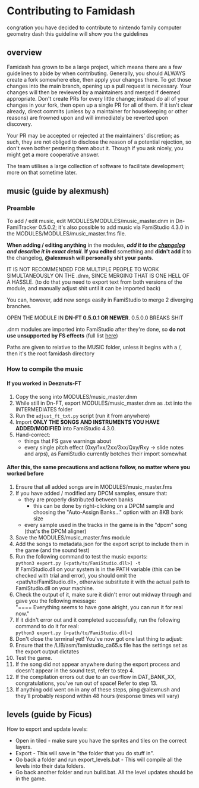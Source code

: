 # Contributing to Famidash

congration you have decided to contribute to nintendo family computer geometry dash this guideline will show you the guidelines

## overview

Famidash has grown to be a large project, which means there are a few guidelines to abide by when contributing. Generally, you should ALWAYS create a fork somewhere else, then apply your changes there. To get those changes into the main branch, opening up a pull request is necessary. Your changes will then be reviewed by a maintainers and merged if deemed appropriate. Don't create PRs for every little change; instead do all of your changes in your fork, then open up a single PR for all of them. If it isn't clear already, direct commits (unless by a maintainer for housekeeping or other reasons) are frowned upon and will immediately be reverted upon discovery.

Your PR may be accepted or rejected at the maintainers' discretion; as such, they are not obliged to disclose the reason of a potential rejection, so don't even bother pestering them about it. Though if you ask nicely, you might get a more cooperative answer.

The team utilises a large collection of software to facilitate development; more on that sometime later.

## music (guide by alexmush)

### Preamble

To add / edit music, edit MODULES/MODULES/music_master.dnm in Dn-FamiTracker 0.5.0.2; it's also possible to add music via FamiStudio 4.3.0 in the MODULES/MODULES/music_master.fms file.

**When adding / editing anything** in the modules, ***add it to the [changelog](MUSIC/CHANGELOG.txt) and describe it in exact detail***. **If you edited** something and **didn't add** it to the changelog, **@alexmush will personally shit your pants**.

IT IS NOT RECOMMENDED FOR MULTIPLE PEOPLE TO WORK SIMULTANEOUSLY ON THE .dnm, SINCE MERGING THAT IS ONE HELL OF A HASSLE.
(to do that you need to export text from both versions of the module, and manually adjust shit until it can be imported back)

You can, however, add new songs easily in FamiStudio to merge 2 diverging branches.

OPEN THE MODULE IN **DN-FT 0.5.0.1 OR NEWER**. 0.5.0.0 BREAKS SHIT

.dnm modules are imported into FamiStudio after they're done, so **do not use unsupported by FS effects** (full list [here](https://famistudio.org/doc/import/#famitracker-text-or-binary))

Paths are given to relative to the MUSIC folder, unless it begins with a /, then it's the root famidash directory

### How to compile the music

#### If you worked in Deeznuts-FT

1. Copy the song into MODULES/music_master.dnm
2. While still in Dn-FT, export MODULES/music_master.dnm as .txt into the INTERMEDIATES folder
3. Run the `adjust_ft_txt.py` script (run it from anywhere)
4. Import **ONLY THE SONGS AND INSTRUMENTS YOU HAVE ADDED/MODIFIED** into FamiStudio 4.3.0.
5. Hand-correct:
   - things that FS gave warnings about
   - every single pitch effect (0xy/1xx/2xx/3xx/Qxy/Rxy -> slide notes and arps), as FamiStudio currently botches their import somewhat

#### After this, the same precautions and actions follow, no matter where you worked before

1. Ensure that all added songs are in MODULES/music_master.fms
2. If you have added / modified any DPCM samples, ensure that:
    - they are properly distributed between banks
        - this can be done by right-clicking on a DPCM sample and choosing the "Auto-Assign Banks..." option with an 8KB bank size
    - every sample used in the tracks in the game is in the "dpcm" song (that's the DPCM aligner)
3. Save the MODULES/music_master.fms module
4. Add the songs to metadata.json for the export script to include them in the game (and the sound test)
5. Run the following command to test the music exports:<br>`python3 export.py [<path/to/FamiStudio.dll>] -t`<br>If FamiStudio.dll on your system is in the PATH variable (this can be checked with trial and error), you should omit the <path/to/FamiStudio.dll>, otherwise substitute it with the actual path to FamiStudio.dll on your machine.
6. Check the output of it, make sure it didn't error out midway through and gave you the following message:<br>"==== Everything seems to have gone alright, you can run it for real now."
7. If it didn't error out and it completed successfully, run the following command to do it for real:<br>`python3 export.py [<path/to/FamiStudio.dll>]`
8. Don't close the terminal yet! You've now got one last thing to adjust:
9. Ensure that the /LIB/asm/famistudio_ca65.s file has the settings set as the export output dictates
10. Test the game.
11. If the song did not appear anywhere during the export process and doesn't appear in the sound test, refer to step 4.
12. If the compilation errors out due to an overflow in DAT_BANK_XX, congratulations, you've run out of space! Refer to step 13.
13. If anything odd went on in any of these steps, ping @alexmush and they'll probably respond within 48 hours (response times will vary)

## levels (guide by Ficus)

How to export and update levels:

* Open in tiled - make sure you have the sprites and tiles on the correct layers.
* Export - This will save in "the folder that you do stuff in".
* Go back a folder and run export_levels.bat - This will compile all the levels into their data folders.
* Go back another folder and run build.bat. All the level updates should be in the game.